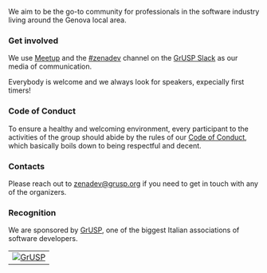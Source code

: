 We aim to be the go-to community for professionals in the software industry living around the Genova local area.


### Get involved

We use [Meetup][meetup] and the [#zenadev][channel] channel on the [GrUSP Slack][slack] as our media of communication. 

Everybody is welcome and we always look for speakers, expecially first timers!


### Code of Conduct

To ensure a healthy and welcoming environment, every participant to the activities of the group should abide by the rules of our [Code of Conduct](code-of-conduct.md), which basically boils down to being respectful and decent.


### Contacts

Please reach out to [zenadev@grusp.org][mail] if you need to get in touch with any of the organizers.


### Recognition

We are sponsored by [GrUSP][grusp], one of the biggest Italian associations of software developers.

||
|:--:|
|[![GrUSP](assets/img/grusp-logo-full.svg)][grusp]|


[grusp]: http://www.grusp.org
[meetup]: https://www.meetup.com/zenadev
[channel]: https://grusp.slack.com/messages/CATU04RK5
[slack]: https://slack-grusp.herokuapp.com
[mail]: mailto:zenadev@grusp.org
